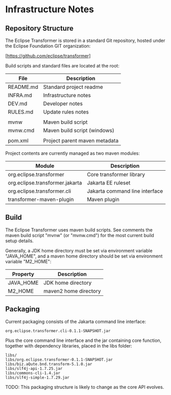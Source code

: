 # Infrastructure Notes

## Repository Structure

The Eclipse Transformer is stored in a standard Git repository, hosted under the Eclipse Foundation GIT organization:

  [https://github.com/eclipse/transformer]

Build scripts and standard files are located at the root:

| File      | Description                   |
|-----------|-------------------------------|
| README.md | Standard project readme       |
| INFRA.md  | Infrastructure notes          |
| DEV.md    | Developer notes               |
| RULES.md  | Update rules notes            |
|           |                               |
| mvnw      | Maven build script            |
| mvnw.cmd  | Maven build script (windows)  |
|           |                               |
| pom.xml   | Project parent maven metadata |

Project contents are currently managed as two maven modules:

| Module                          | Description                                     |
|---------------------------------|-------------------------------------------------|
| org.eclipse.transformer         | Core transformer library                        |
| org.eclipse.transformer.jakarta | Jakarta EE ruleset                              |
| org.eclipse.transformer.cli     | Jakarta command line interface                  |
| transformer-maven-plugin        | Maven plugin                                    |

## Build

The Eclipse Transformer uses maven build scripts.  See comments the maven build script "mvnw" (or "mvnw.cmd") for the most current build setup details.

Generally, a JDK home directory must be set via environment variable "JAVA_HOME", and a maven home directory should be set via environment variable "M2_HOME":

| Property  | Description           |
|-----------|-----------------------|
| JAVA_HOME | JDK home directory    |
| M2_HOME   | maven2 home directory |

## Packaging

Current packaging consists of the Jakarta command line interface:

    org.eclipse.transformer.cli-0.1.1-SNAPSHOT.jar

Plus the core command line interface and the jar containing core function, together with dependency libraries, placed in the libs folder:

    libs/
    libs/org.eclipse.transformer-0.1.1-SNAPSHOT.jar
    libs/biz.aQute.bnd.transform-5.1.0.jar
    libs/slf4j-api-1.7.25.jar
    libs/commons-cli-1.4.jar
    libs/slf4j-simple-1.7.29.jar

TODO: This packaging structure is likely to change as the core API evolves.
